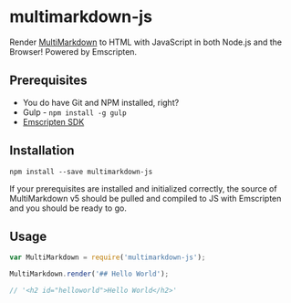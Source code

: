 multimarkdown-js
==================
Render [MultiMarkdown](https://github.com/fletcher/MultiMarkdown-5) to HTML with JavaScript in both Node.js and the Browser!  Powered by Emscripten.

## Prerequisites

- You do have Git and NPM installed, right?
- Gulp - `npm install -g gulp`
- [Emscripten SDK](https://kripken.github.io/emscripten-site/docs/getting_started/downloads.html)

## Installation

`npm install --save multimarkdown-js`

If your prerequisites are installed and initialized correctly, the source of MultiMarkdown v5 should be pulled and compiled to JS with Emscripten and you should be ready to go.

## Usage

```javascript
var MultiMarkdown = require('multimarkdown-js');

MultiMarkdown.render('## Hello World');

// '<h2 id="helloworld">Hello World</h2>'
```